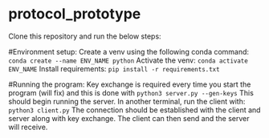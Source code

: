 # protocol_prototype

Clone this repository and run the below steps:

#Environment setup:
Create a venv using the following conda command: `conda create --name ENV_NAME python`
Activate the venv: `conda activate ENV_NAME`
Install requirements: `pip install -r requirements.txt`

#Running the program:
Key exchange is required every time you start the program (will fix) and this is done with `python3 server.py --gen-keys`
This should begin running the server. In another terminal, run the client with: `python3 client.py`
The connection should be established with the client and server along with key exchange. The client can then send and the server will receive.